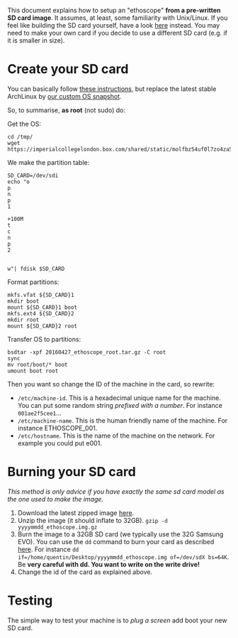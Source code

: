 This document explains how to setup an "ethoscope" **from a pre-written SD card image**.
It assumes, at least, some familiarity with Unix/Linux.
If you feel like building the SD card yourself, have a look [here](ethoscope_scratch.md) instead.
You may need to make your own card if you decide to use a different SD card (e.g. if it is smaller in size).



Create your SD card
=======================

You can basically follow [these instructions](https://archlinuxarm.org/platforms/armv7/broadcom/raspberry-pi-2),
but replace the latest stable ArchLinux by [our custom OS snapshot](https://imperialcollegelondon.app.box.com/ethoscope).

So, to summarise, **as root** (not sudo) do:

Get the OS:

```
cd /tmp/
wget https://imperialcollegelondon.box.com/shared/static/molfbz54uf0l7zo4za5y5w6sz1rw2bod.gz
```

We make the partition table:

```
SD_CARD=/dev/sdi
echo "o
p
n
p
1

+100M
t
c
n
p
2


w"| fdisk $SD_CARD
```

Format partitions:
```
mkfs.vfat ${SD_CARD}1
mkdir boot
mount ${SD_CARD}1 boot
mkfs.ext4 ${SD_CARD}2
mkdir root
mount ${SD_CARD}2 root
```
Transfer OS to partitions:
```
bsdtar -xpf 20160427_ethoscope_root.tar.gz -C root
sync
mv root/boot/* boot
umount boot root
```
Then you want so change the ID of the machine in the card, so rewrite:
* `/etc/machine-id`. This is a hexadecimal unique name for the machine. You can put some random string *prefixed with a number*. For instance `001ae2f5cee1`...
* `/etc/machine-name`. This is the human friendly name of the machine. For instance ETHOSCOPE_001.
* `/etc/hostname`. This is the name of the machine on the network. For example you could put e001.



Burning your SD card
=======================

*This method is only advice if you have exactly the same sd card model as the one used to make the image.*

1. Download the latest zipped image [here](https://imperialcollegelondon.app.box.com/ethoscope).
2. Unzip the image (it should inflate to 32GB). `gzip -d  yyyymmdd_ethoscope.img.gz`
3. Burn the image to a 32GB SD card (we typically use the 32G Samsung EVO).
You can use the `dd` command to burn your card as described [here](https://wiki.archlinux.org/index.php/USB_flash_installation_media#Using_dd).
For instance `dd if=/home/quentin/Desktop/yyyymmdd_ethoscope.img of=/dev/sdX bs=64K`.
Be **very careful with dd. You want to write on the write drive!**
4. Change the id of the card as explained above. 

Testing
================

The simple way to test your machine is to *plug a screen* add boot your new SD card.

